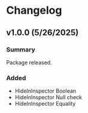 # Changelog

## v1.0.0 (5/26/2025)

### Summary

Package released.

### Added

- HideInInspector Boolean
- HideInInspector Null check
- HideInInspector Equality